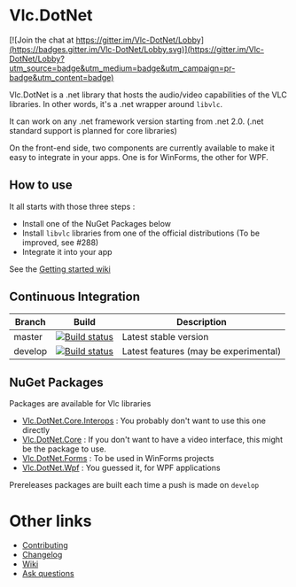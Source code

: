 Vlc.DotNet
==========

[![Join the chat at https://gitter.im/Vlc-DotNet/Lobby](https://badges.gitter.im/Vlc-DotNet/Lobby.svg)](https://gitter.im/Vlc-DotNet/Lobby?utm_source=badge&utm_medium=badge&utm_campaign=pr-badge&utm_content=badge)

Vlc.DotNet is a .net library that hosts the audio/video capabilities of the VLC libraries. In other words, it's a .net wrapper around `libvlc`.

It can work on any .net framework version starting from .net 2.0. (.net standard support is planned for core libraries)

On the front-end side, two components are currently available to make it easy to integrate in your apps. One is for WinForms, the other for WPF.

How to use
----------
It all starts with those three steps :
- Install one of the NuGet Packages below
- Install `libvlc` libraries from one of the official distributions (To be improved, see #288)
- Integrate it into your app

See the [Getting started wiki](https://github.com/ZeBobo5/Vlc.DotNet/wiki/Getting-started)

Continuous Integration
----------------------


Branch | Build | Description
--- | --- | ---
master | [![Build status](https://ci.appveyor.com/api/projects/status/lkx1ojkcgq51yfro/branch/master?svg=true)](https://ci.appveyor.com/project/ZeBobo5/vlc-dotnet/branch/master) | Latest stable version
develop | [![Build status](https://ci.appveyor.com/api/projects/status/lkx1ojkcgq51yfro/branch/develop?svg=true)](https://ci.appveyor.com/project/ZeBobo5/vlc-dotnet/branch/develop) | Latest features (may be experimental)

NuGet Packages
--------------
Packages are available for Vlc libraries

- [Vlc.DotNet.Core.Interops](https://www.nuget.org/packages/Vlc.DotNet.Core.Interops/) : You probably don't want to use this one directly
- [Vlc.DotNet.Core](https://www.nuget.org/packages/Vlc.DotNet.Core/) : If you don't want to have a video interface, this might be the package to use.
- [Vlc.DotNet.Forms](https://www.nuget.org/packages/Vlc.DotNet.Forms/) : To be used in WinForms projects
- [Vlc.DotNet.Wpf](https://www.nuget.org/packages/Vlc.DotNet.Wpf/) : You guessed it, for WPF applications

Prereleases packages are built each time a push is made on `develop`

# Other links

- [Contributing](https://github.com/ZeBobo5/Vlc.DotNet/blob/develop/.github/CONTRIBUTING.md)
- [Changelog](https://github.com/ZeBobo5/Vlc.DotNet/blob/develop/CHANGELOG.md)
- [Wiki](https://github.com/ZeBobo5/Vlc.DotNet/wiki)
- [Ask questions](https://gitter.im/Vlc-DotNet/Lobby)
